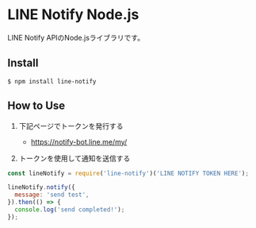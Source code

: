 # LINE Notify Node.js

LINE Notify APIのNode.jsライブラリです。

## Install

```
$ npm install line-notify
```

## How to Use

1. 下記ページでトークンを発行する
    - https://notify-bot.line.me/my/

2. トークンを使用して通知を送信する

```javascript
const lineNotify = require('line-notify')('LINE NOTIFY TOKEN HERE');

lineNotify.notify({
  message: 'send test',
}).then(() => {
  console.log('send completed!');
});
```
